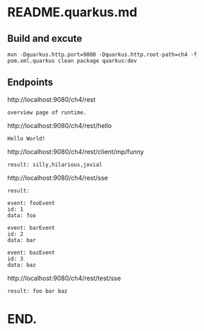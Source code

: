 # README.quarkus.md

## Build and excute
```
mvn -Dquarkus.http.port=9080 -Dquarkus.http.root-path=ch4 -f pom.xml.quarkus clean package quarkus:dev
```

## Endpoints

http://localhost:9080/ch4/rest
```
overview page of runtime.
```

http://localhost:9080/ch4/rest/hello
```
Hello World!
```

http://localhost:9080/ch4/rest/client/mp/funny
```
result: silly,hilarious,jovial
```

http://localhost:9080/ch4/rest/sse
```
result:

event: fooEvent
id: 1
data: foo

event: barEvent
id: 2
data: bar

event: bazEvent
id: 3
data: baz
```

http://localhost:9080/ch4/rest/test/sse
```
result: foo bar baz 
```

# END.